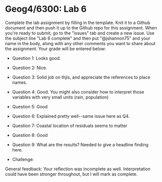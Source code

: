 # Geog4/6300: Lab 6

Complete the lab assignment by filling in the template. Knit it to a Github document and then push it up to the Github repo for this assignment. When you're ready to submit, go to the "issues" tab and create a new issue. Use the subject line "Lab 6 complete" and then put "@jshannon75" and your name in the body, along with any other comments you want to share about the assignment. Your grade will be entered below:

* Question 1: Looks good.<p>
* Question 2: Nice.<p>
* Question 3: Solid job on thjis, and appreciate the references to place names.<p>
* Question 4: Good. You might also consider how to interpret those variables with very small units (rain, population)<p>
* Question 5: Good<p>
* Question 6: Explained pretty well--same issue here as Q4.<p>
* Question 7: Coastal location of residuals seems to matter<p>
* Question 8: Good<p>
* Question 9: What are the results? Needed to give a headline finding here.<p>

* Challenge:<p>
<p>
General feedback: Your reflection was incomplete as well. Interpretation could have been stronger throughout, but I will mark as complete.
